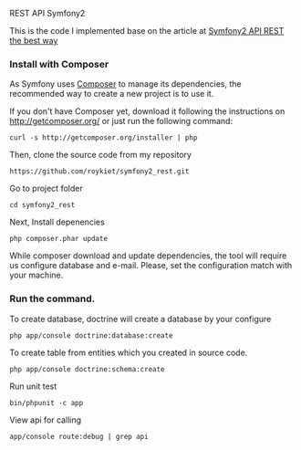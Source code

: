 REST API Symfony2

This is the code I implemented base on the article at [Symfony2 API REST the best way](http://welcometothebundle.com/symfony2-rest-api-the-best-2013-way/)

### Install with Composer

As Symfony uses [Composer][1] to manage its dependencies, the recommended way
to create a new project is to use it.

If you don't have Composer yet, download it following the instructions on
http://getcomposer.org/ or just run the following command:

    curl -s http://getcomposer.org/installer | php

Then, clone the source code from my repository

    https://github.com/roykiet/symfony2_rest.git
    
Go to project folder
    
    cd symfony2_rest

Next, Install depenencies

    php composer.phar update

While composer download and update dependencies, the tool will require us configure database and e-mail. Please, set the configuration match with your machine.

### Run the command.

To create database, doctrine will create a database by your configure
    
    php app/console doctrine:database:create 

To create table from entities which you created in source code.
    
    php app/console doctrine:schema:create

Run unit test

    bin/phpunit -c app 
    
View api for calling

    app/console route:debug | grep api

[1]:  http://getcomposer.org/
